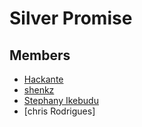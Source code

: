 # Silver Promise

## Members
- [Hackante](https://github.com/hackante)
- [shenkz](https://github.com/shenkzjay)
- [Stephany Ikebudu](https://github.com/stephikebudu)
- [chris Rodrigues]
